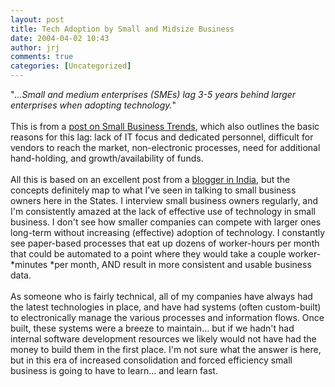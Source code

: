 ```yaml
---
layout: post
title: Tech Adoption by Small and Midsize Business
date: 2004-04-02 10:43
author: jrj
comments: true
categories: [Uncategorized]
---
```

"*...Small and medium enterprises (SMEs) lag 3-5 years behind larger enterprises when adopting technology.*"<br /><br />This is from a <a href="http://smallbusinesses.blogspot.com/archives/2004_03_01_smallbusinesses_archive.html#108080178211077794" target="_blank">post on Small Business Trends</a>, which also outlines the basic reasons for this lag: lack of IT focus and dedicated personnel, difficult for vendors to reach the market, non-electronic processes, need for additional hand-holding, and growth/availability of funds.<br /><br />All this is based on an excellent post from a <a href="http://www.emergic.org/archives/2003/10/09/index.html#tech_talk_smes_and_technology_characteristics" target="_blank">blogger in India</a>, but the concepts definitely map to what I've seen in talking to small business owners here in the States. I interview small business owners regularly, and I'm consistently amazed at the lack of effective use of technology in small business. I don't see how smaller companies can compete with larger ones long-term without increasing (effective) adoption of technology. I constantly see paper-based processes that eat up dozens of worker-hours per month that could be automated to a point where they would take a couple worker-*minutes *per month, AND result in more consistent and usable business data.<br /><br />As someone who is fairly technical, all of my companies have always had the latest technologies in place, and have had systems (often custom-built) to electronically manage the various processes and information flows. Once built, these systems were a breeze to maintain... but if we hadn't had internal software development resources we likely would not have had the money to build them in the first place. I'm not sure what the answer is here, but in this era of increased consolidation and forced efficiency small business is going to have to learn... and learn fast.
